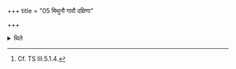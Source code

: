 +++
title = "05 मिथुनौ गावौ दक्षिणा"

+++

<details><summary>थिते</summary>

5. A bull and a cow are the sacrificial gifts.[^1]  


[^1]: Cf. TS III.5.1.4.
</details>
